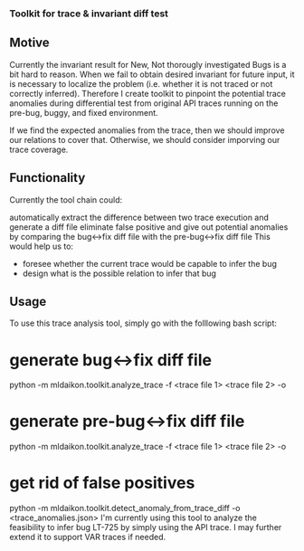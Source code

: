 ### Toolkit for trace & invariant diff test

## Motive

Currently the invariant result for New, Not thorougly investigated Bugs is a bit hard to reason.
When we fail to obtain desired invariant for future input, it is necessary to localize the problem (i.e. whether it is not traced or not correctly inferred). Therefore I create toolkit to pinpoint the potential trace anomalies during differential test from original API traces running on the pre-bug, buggy, and fixed environment.

If we find the expected anomalies from the trace, then we should improve our relations to cover that. Otherwise, we should consider imporving our trace coverage.

## Functionality

Currently the tool chain could:

automatically extract the difference between two trace execution and generate a diff file
eliminate false positive and give out potential anomalies by comparing the bug<->fix diff file with the pre-bug<->fix diff file
This would help us to:

- foresee whether the current trace would be capable to infer the bug
- design what is the possible relation to infer that bug

## Usage

To use this trace analysis tool, simply go with the folllowing bash script:

# generate bug<->fix diff file
python -m mldaikon.toolkit.analyze_trace -f <trace file 1> <trace file 2> -o <bug-fix-diff-file>
# generate pre-bug<->fix diff file 
python -m mldaikon.toolkit.analyze_trace -f <trace file 1> <trace file 2> -o <pre-fix-diff-file>
# get rid of false positives
python -m mldaikon.toolkit.detect_anomaly_from_trace_diff <bug-fix-diff-file> <pre-fix-diff-file> -o <trace_anomalies.json>
I'm currently using this tool to analyze the feasibility to infer bug LT-725 by simply using the API trace. I may further extend it to support VAR traces if needed.